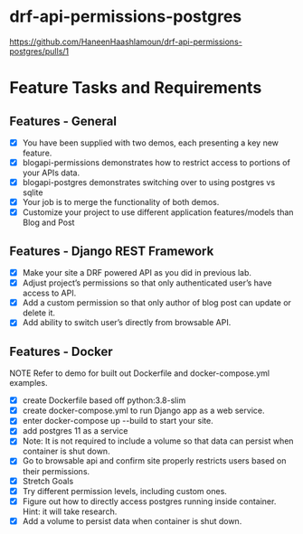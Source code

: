 # drf-api-permissions-postgres
https://github.com/HaneenHaashlamoun/drf-api-permissions-postgres/pulls/1

# Feature Tasks and Requirements

## Features - General
- [x] You have been supplied with two demos, each presenting a key new feature.
- [x] blogapi-permissions demonstrates how to restrict access to portions of your APIs data.
- [x] blogapi-postgres demonstrates switching over to using postgres vs sqlite
- [x] Your job is to merge the functionality of both demos.
- [x] Customize your project to use different application features/models than Blog and Post

## Features - Django REST Framework
- [x] Make your site a DRF powered API as you did in previous lab.
- [x] Adjust project’s permissions so that only authenticated user’s have access to API.
- [x] Add a custom permission so that only author of blog post can update or delete it.
- [x] Add ability to switch user’s directly from browsable API.

## Features - Docker
NOTE Refer to demo for built out Dockerfile and docker-compose.yml examples.
- [x] create Dockerfile based off python:3.8-slim
- [x] create docker-compose.yml to run Django app as a web service.
- [x] enter docker-compose up --build to start your site.
- [x] add postgres 11 as a service
- [x] Note: It is not required to include a volume so that data can persist when container is shut down.
- [x] Go to browsable api and confirm site properly restricts users based on their permissions.
- [x] Stretch Goals
- [x] Try different permission levels, including custom ones.
- [x] Figure out how to directly access postgres running inside container. Hint: it will take research.
- [x] Add a volume to persist data when container is shut down.